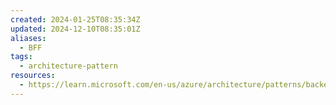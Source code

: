 ```yaml
---
created: 2024-01-25T08:35:34Z
updated: 2024-12-10T08:35:01Z
aliases:
  - BFF
tags:
  - architecture-pattern
resources:
  - https://learn.microsoft.com/en-us/azure/architecture/patterns/backends-for-frontends
---
```


